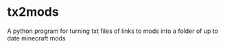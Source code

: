 # tx2mods
A python program for turning txt files of links to mods into a folder of up to date minecraft mods
